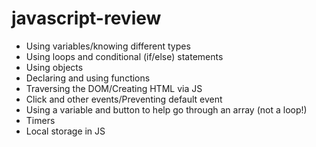 # javascript-review
- Using variables/knowing different types
- Using loops and conditional (if/else) statements
- Using objects
- Declaring and using functions
- Traversing the DOM/Creating HTML via JS
- Click and other events/Preventing default event
- Using a variable and button to help go through an array (not a loop!) 
- Timers
- Local storage in JS
